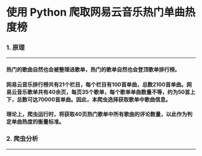 # 使用 Python 爬取网易云音乐热门单曲热度榜

### 1. 原理
-----
#### 热门的歌曲自然也会被整理进歌单，热门的歌单自然也会登顶歌单排行榜。
#### 网易云音乐排行榜共有21个栏目，每个栏目有100首单曲，总数2100首单曲。网易云音乐歌单共有40余页，每页35个歌单，每个歌单单曲数量不等，约为50首上下，总数可达70000首单曲。因此，本爬虫选择获取歌单中歌曲信息。
#### 理论上，爬虫运行时，将获取40页热门歌单中所有歌曲的评论数量，以此作为判定单曲热度的衡量标准。

### 2. 爬虫分析
-----
